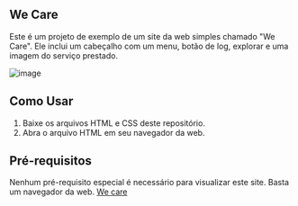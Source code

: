 ## We Care

Este é um projeto de exemplo de um site da web simples chamado "We Care". Ele inclui um cabeçalho com um menu, botão de log,  explorar e uma imagem do serviço prestado.

![image](https://github.com/wilkeralmeida/Projeto-WE-CARE/assets/117676015/72dbfceb-814a-4a11-a55a-de2c2a860b7a)


## Como Usar

1. Baixe os arquivos HTML e CSS deste repositório.
2. Abra o arquivo HTML em seu navegador da web.

## Pré-requisitos

Nenhum pré-requisito especial é necessário para visualizar este site. Basta um navegador da web.
<a href="https://wecarewilker.netlify.app/">We care</a>

